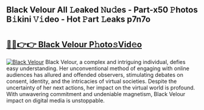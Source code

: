 ## Black Velour All 𝙻eaked 𝙽u𝚍es - Part-x50 𝙿hotos B𝚒kini 𝚅𝚒deo - Hot 𝙿art 𝙻eaks p7n7o

# <h2><a href="http://ld6x34r.urlbe.top/?page=Black+Velour">🔗🔗👉👉 Black Velour P𝚑oto𝚜Vid𝚎o</a></h2>

[![Black Velour](https://i.imgur.com/eBuTRDB.gif)](http://ld6x34r.urlbe.top/?page=Black+Velour)
Black Velour, a complex and intriguing individual, defies easy understanding. Her unconventional method of engaging with online audiences has allured and offended observers, stimulating debates on consent, identity, and the intricacies of virtual societies. Despite the uncertainty of her next actions, her impact on the virtual world is profound. With unwavering commitment and undeniable magnetism, Black Velour impact on digital media is unstoppable.
